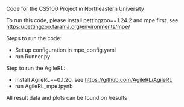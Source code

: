 Code for the CS5100 Project in Northeastern University

To run this code, please install pettingzoo==1.24.2 and mpe first, see https://pettingzoo.farama.org/environments/mpe/

Steps to run the code:
- Set up configuration in mpe_config.yaml
- run Runner.py

Step to run the AgileRL:
- install AgileRL==0.1.20, see https://github.com/AgileRL/AgileRL
- run AgileRL_mpe.ipynb


All result data and plots can be found on /results
